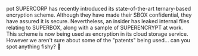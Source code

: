 pot
SUPERCORP has recently introduced its state-of-the-art ternary-based encryption scheme. Although they have made their SBOX confidential, they have assured it is secure. Nevertheless, an insider has leaked internal files relating to SUPERBOX, along with a sample of SUPERENCRYPT at work.
This scheme is now being used as encryption in its cloud storage service. However we aren't sure about some of the "patents" being used... can you spot anything fishy? 🤔
